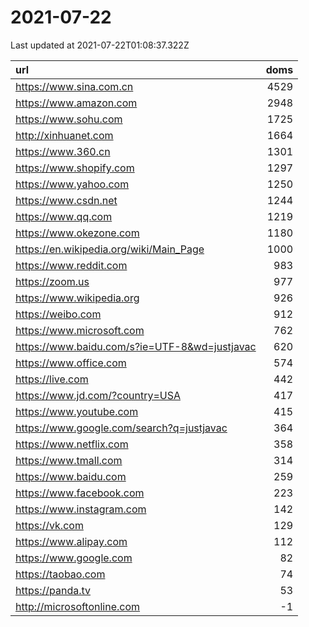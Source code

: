 # 2021-07-22

<!-- BEGIN -->
Last updated at 2021-07-22T01:08:37.322Z

url | doms
:- | -:
https://www.sina.com.cn | 4529
https://www.amazon.com | 2948
https://www.sohu.com | 1725
http://xinhuanet.com | 1664
https://www.360.cn | 1301
https://www.shopify.com | 1297
https://www.yahoo.com | 1250
https://www.csdn.net | 1244
https://www.qq.com | 1219
https://www.okezone.com | 1180
https://en.wikipedia.org/wiki/Main_Page | 1000
https://www.reddit.com | 983
https://zoom.us | 977
https://www.wikipedia.org | 926
https://weibo.com | 912
https://www.microsoft.com | 762
https://www.baidu.com/s?ie=UTF-8&wd=justjavac | 620
https://www.office.com | 574
https://live.com | 442
https://www.jd.com/?country=USA | 417
https://www.youtube.com | 415
https://www.google.com/search?q=justjavac | 364
https://www.netflix.com | 358
https://www.tmall.com | 314
https://www.baidu.com | 259
https://www.facebook.com | 223
https://www.instagram.com | 142
https://vk.com | 129
https://www.alipay.com | 112
https://www.google.com | 82
https://taobao.com | 74
https://panda.tv | 53
http://microsoftonline.com | -1
<!-- END -->
